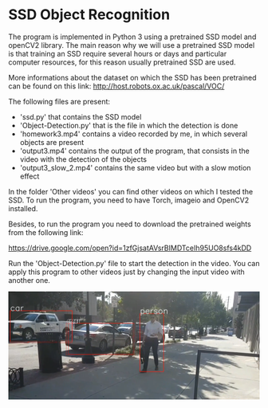 # SSD Object Recognition #
The program is implemented in Python 3 using a pretrained SSD model and openCV2 library. 
The main reason why we will use a pretrained SSD model is that training an SSD require several hours or days and particular computer resources, for this reason usually pretrained SSD are used.

More informations about the dataset on which the SSD has been pretrained can be found on this link:
http://host.robots.ox.ac.uk/pascal/VOC/

The following files are present:
* 'ssd.py' that contains the SSD model
* 'Object-Detection.py' that is the file in which the detection is done
* 'homework3.mp4' contains a video recorded by me, in which several objects are present
* 'output3.mp4' contains the output of the program, that consists in the video with the detection of the objects
* 'output3_slow_2.mp4' contains the same video but with a slow motion effect

In the folder 'Other videos' you can find other videos on which I tested the SSD.
To run the program, you need to have Torch, imageio and OpenCV2 installed.

Besides, to run the program you need to download the pretrained weights from the following link:

https://drive.google.com/open?id=1zfGjsatAVsrBIMDTceIh95UO8sfs4kDD




Run the 'Object-Detection.py' file to start the detection in the video. You can apply this program to other videos just by changing the input video with another one.

 ![alt text](Screenshot/SSD.png )

